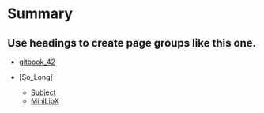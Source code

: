 # Summary

## Use headings to create page groups like this one. 

* [gitbook_42](./README.md)

* [So_Long]
	* [Subject](./Subject.md)
	* [MiniLibX](./MiniLibX.md)

